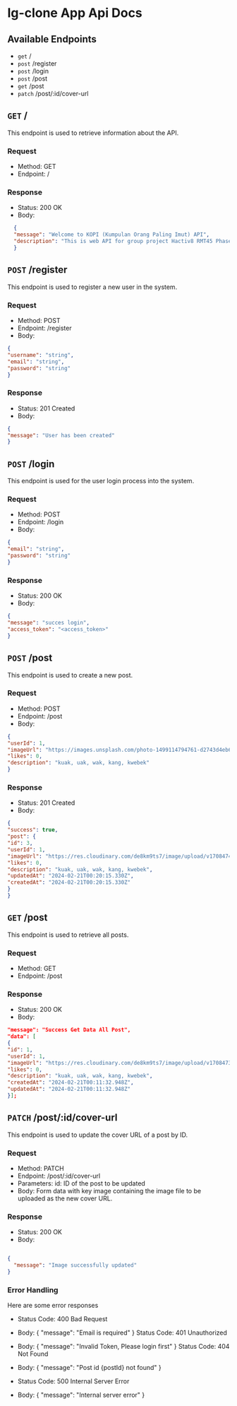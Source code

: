 # Ig-clone App Api Docs

## Available Endpoints

- `get` /
- `post` /register
- `post` /login
- `post` /post
- `get` /post
- `patch` /post/:id/cover-url

## `GET` /

This endpoint is used to retrieve information about the API.

### Request

- Method: GET
- Endpoint: /

### Response

- Status: 200 OK
- Body:
```json
  {
  "message": "Welcome to KOPI (Kumpulan Orang Paling Imut) API",
  "description": "This is web API for group project Hactiv8 RMT45 Phase2"
  }
  ```

## `POST` /register

This endpoint is used to register a new user in the system.

### Request

- Method: POST
- Endpoint: /register
- Body:
```json
{
"username": "string",
"email": "string",
"password": "string"
}
```
### Response

- Status: 201 Created
- Body:
```json
{
"message": "User has been created"
}
```
## `POST` /login

This endpoint is used for the user login process into the system.

### Request

- Method: POST
- Endpoint: /login
- Body:
```json
{
"email": "string",
"password": "string"
}
```
### Response

- Status: 200 OK
- Body:
```json
{
"message": "succes login",
"access_token": "<access_token>"
}
```
## `POST` /post

This endpoint is used to create a new post.

### Request

- Method: POST
- Endpoint: /post
- Body:
```json
{
"userId": 1,
"imageUrl": "https://images.unsplash.com/photo-1499114794761-d2743d4eb6f2?q=80&w=1470&auto=format&fit=crop&ixlib=rb-4.0.3&ixid=M3wxMjA3fDB8MHxwaG90by1wYWdlfHx8fGVufDB8fHx8fA%3D%3D",
"likes": 0,
"description": "kuak, uak, wak, kang, kwebek"
}
```
### Response

- Status: 201 Created
- Body:
```json
{
"success": true,
"post": {
"id": 3,
"userId": 1,
"imageUrl": "https://res.cloudinary.com/de8km9ts7/image/upload/v1708474326/posts/gw6vc51tddvgedljstxb.jpg",
"likes": 0,
"description": "kuak, uak, wak, kang, kwebek",
"updatedAt": "2024-02-21T00:20:15.330Z",
"createdAt": "2024-02-21T00:20:15.330Z"
}
}
```

## `GET` /post

This endpoint is used to retrieve all posts.

### Request

- Method: GET
- Endpoint: /post

### Response

- Status: 200 OK
- Body:
```json
"message": "Success Get Data All Post",
"data": [
{
"id": 1,
"userId": 1,
"imageUrl": "https://res.cloudinary.com/de8km9ts7/image/upload/v1708473804/posts/v5mipl1nqikvw1txhju3.jpg",
"likes": 0,
"description": "kuak, uak, wak, kang, kwebek",
"createdAt": "2024-02-21T00:11:32.948Z",
"updatedAt": "2024-02-21T00:11:32.948Z"
}];
```
  ## `PATCH` /post/:id/cover-url

This endpoint is used to update the cover URL of a post by ID.

### Request

- Method: PATCH
- Endpoint: /post/:id/cover-url
- Parameters:
id: ID of the post to be updated
- Body: Form data with key image containing the image file to be uploaded as the new cover URL.
### Response
- Status: 200 OK
- Body:
```json

{
  "message": "Image successfully updated"
}
```

### Error Handling
Here are some error responses

- Status Code: 400 Bad Request

- Body: { "message": "Email is required" }
Status Code: 401 Unauthorized

- Body: { "message": "Invalid Token, Please login first" }
Status Code: 404 Not Found

- Body: { "message": "Post id {postId} not found" }
- Status Code: 500 Internal Server Error

- Body: { "message": "Internal server error" }

